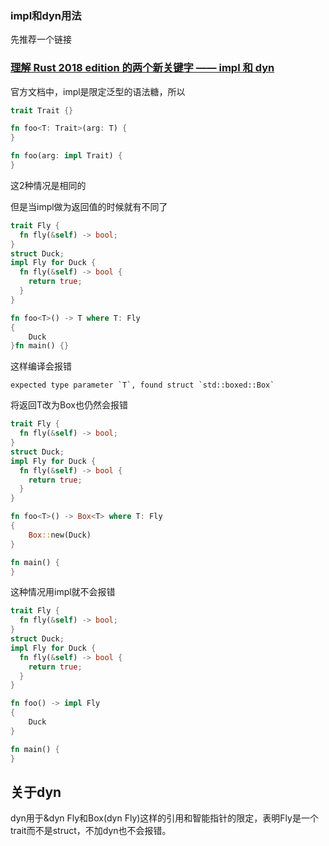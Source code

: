 ### impl和dyn用法

先推荐一个链接

### [理解 Rust 2018 edition 的两个新关键字 —— impl 和 dyn](https://www.codercto.com/a/19075.html)

官方文档中，impl是限定泛型的语法糖，所以

```rust
trait Trait {}

fn foo<T: Trait>(arg: T) {
}

fn foo(arg: impl Trait) {
}
```

这2种情况是相同的

但是当impl做为返回值的时候就有不同了

```rust
trait Fly {
  fn fly(&self) -> bool;
}
struct Duck;
impl Fly for Duck {
  fn fly(&self) -> bool {
    return true;
  }
}

fn foo<T>() -> T where T: Fly
{
    Duck
}fn main() {}
```

这样编译会报错

```
expected type parameter `T`, found struct `std::boxed::Box`
```

将返回T改为Box<T>也仍然会报错

```rust
trait Fly {
  fn fly(&self) -> bool;
}
struct Duck;
impl Fly for Duck {
  fn fly(&self) -> bool {
    return true;
  }
}

fn foo<T>() -> Box<T> where T: Fly
{
    Box::new(Duck)
}

fn main() {
}
```

这种情况用impl就不会报错

```rust
trait Fly {
  fn fly(&self) -> bool;
}
struct Duck;
impl Fly for Duck {
  fn fly(&self) -> bool {
    return true;
  }
}

fn foo() -> impl Fly
{
    Duck
}

fn main() {
}
```

## 关于dyn
dyn用于&dyn Fly和Box(dyn Fly)这样的引用和智能指针的限定，表明Fly是一个trait而不是struct，不加dyn也不会报错。
